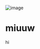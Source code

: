 ![image](https://github.com/user-attachments/assets/af879ea0-907a-4405-801c-7a42734882b2)

# miuuw
hi
